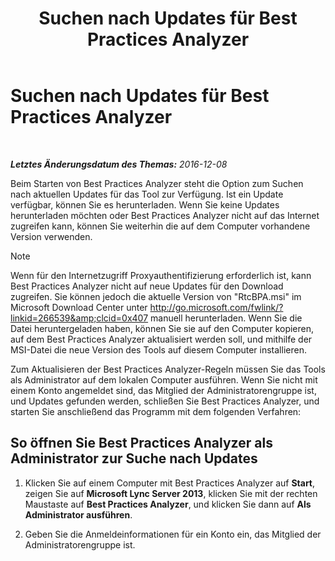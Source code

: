 ﻿---
title: Suchen nach Updates für Best Practices Analyzer
TOCTitle: Suchen nach Updates für Best Practices Analyzer
ms:assetid: 06f1da8b-99a7-4871-911e-bfb7542baced
ms:mtpsurl: https://technet.microsoft.com/de-de/library/JJ204645(v=OCS.15)
ms:contentKeyID: 49293064
ms.date: 12/10/2016
mtps_version: v=OCS.15
ms.translationtype: HT
---

# Suchen nach Updates für Best Practices Analyzer

 

_**Letztes Änderungsdatum des Themas:** 2016-12-08_

Beim Starten von Best Practices Analyzer steht die Option zum Suchen nach aktuellen Updates für das Tool zur Verfügung. Ist ein Update verfügbar, können Sie es herunterladen. Wenn Sie keine Updates herunterladen möchten oder Best Practices Analyzer nicht auf das Internet zugreifen kann, können Sie weiterhin die auf dem Computer vorhandene Version verwenden.


> [!NOTE]
> Wenn für den Internetzugriff Proxyauthentifizierung erforderlich ist, kann Best Practices Analyzer nicht auf neue Updates für den Download zugreifen. Sie können jedoch die aktuelle Version von "RtcBPA.msi" im Microsoft Download Center unter <A class=uri href="http://go.microsoft.com/fwlink/?linkid=266539%26clcid=0x407">http://go.microsoft.com/fwlink/?linkid=266539&amp;clcid=0x407</A> manuell herunterladen. Wenn Sie die Datei heruntergeladen haben, können Sie sie auf den Computer kopieren, auf dem Best Practices Analyzer aktualisiert werden soll, und mithilfe der MSI-Datei die neue Version des Tools auf diesem Computer installieren.



Zum Aktualisieren der Best Practices Analyzer-Regeln müssen Sie das Tools als Administrator auf dem lokalen Computer ausführen. Wenn Sie nicht mit einem Konto angemeldet sind, das Mitglied der Administratorengruppe ist, und Updates gefunden werden, schließen Sie Best Practices Analyzer, und starten Sie anschließend das Programm mit dem folgenden Verfahren:

## So öffnen Sie Best Practices Analyzer als Administrator zur Suche nach Updates

1.  Klicken Sie auf einem Computer mit Best Practices Analyzer auf **Start**, zeigen Sie auf **Microsoft Lync Server 2013**, klicken Sie mit der rechten Maustaste auf **Best Practices Analyzer**, und klicken Sie dann auf **Als Administrator ausführen**.

2.  Geben Sie die Anmeldeinformationen für ein Konto ein, das Mitglied der Administratorengruppe ist.

